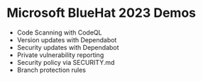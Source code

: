# Microsoft BlueHat 2023 Demos

- Code Scanning with CodeQL
- Version updates with Dependabot
- Security updates with Dependabot
- Private vulnerability reporting
- Security policy via SECURITY.md
- Branch protection rules
